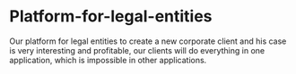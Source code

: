 # Platform-for-legal-entities
Our platform for legal entities to create a new corporate client and his case is very interesting and profitable, our clients will do everything in one application, which is impossible in other applications.
